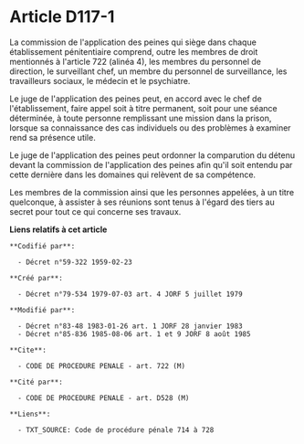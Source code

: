 # Article D117-1

La commission de l'application des peines qui siège dans chaque établissement pénitentiaire comprend, outre les membres de
droit mentionnés à l'article 722 (alinéa 4), les membres du personnel de direction, le surveillant chef, un membre du
personnel de surveillance, les travailleurs sociaux, le médecin et le psychiatre.

Le juge de l'application des peines peut, en accord avec le chef de l'établissement, faire appel soit à titre permanent, soit
pour une séance déterminée, à toute personne remplissant une mission dans la prison, lorsque sa connaissance des cas
individuels ou des problèmes à examiner rend sa présence utile.

Le juge de l'application des peines peut ordonner la comparution du détenu devant la commission de l'application des peines
afin qu'il soit entendu par cette dernière dans les domaines qui relèvent de sa compétence.

Les membres de la commission ainsi que les personnes appelées, à un titre quelconque, à assister à ses réunions sont tenus à
l'égard des tiers au secret pour tout ce qui concerne ses travaux.

**Liens relatifs à cet article**

	**Codifié par**:

	  - Décret n°59-322 1959-02-23

	**Créé par**:

	  - Décret n°79-534 1979-07-03 art. 4 JORF 5 juillet 1979

	**Modifié par**:

	  - Décret n°83-48 1983-01-26 art. 1 JORF 28 janvier 1983
	  - Décret n°85-836 1985-08-06 art. 1 et 9 JORF 8 août 1985

	**Cite**:

	  - CODE DE PROCEDURE PENALE - art. 722 (M)

	**Cité par**:

	  - CODE DE PROCEDURE PENALE - art. D528 (M)

	**Liens**:

	  - TXT_SOURCE: Code de procédure pénale 714 à 728
